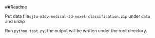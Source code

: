 ##Readme

Put data file`sjtu-m3dv-medical-3d-voxel-classification.zip` under `data` and unzip

Run `python test.py`, the output will be written under the root directory.

